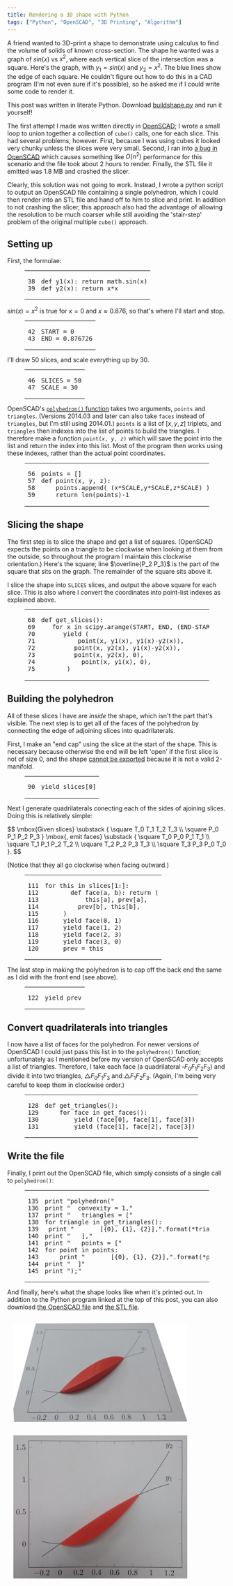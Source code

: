 ```yaml
---
title: Rendering a 3D shape with Python
tags: ["Python", "OpenSCAD", "3D Printing", "Algorithm"]
---
```


<figure style="float:right;margin:30px 0"><img src="/blog/post/python-3d-rendering/figure/2f3b6b2d2cdb460bb8169b306c99e216be3789dd-1.png" alt="" srcset="/blog/post/python-3d-rendering/figure/2f3b6b2d2cdb460bb8169b306c99e216be3789dd-2x-1.png 2x, /blog/post/python-3d-rendering/figure/2f3b6b2d2cdb460bb8169b306c99e216be3789dd-3x-1.png 3x"/></figure>

A friend wanted to 3D-print a shape to demonstrate using calculus to find the volume of solids of known cross-section.
The shape he wanted was a graph of $sin(x)$ vs $x^2$,
where each vertical slice of the intersection was a square.
Here's the graph, with $y_1 = sin(x)$ and $y_2 = x^2$. The blue lines show the edge of each square.
He couldn't figure out how to do this in a CAD program (I'm not even sure if it's possible),
so he asked me if I could write some code to render it.

<div class='well'>This post was written in literate Python. Download <a href="/blog/post/python-3d-rendering/buildshape.py">buildshape.py</a> and run it yourself!</div>

<!-- XXX WARNING XXX: This post (and its ancillary files) was auto-generated from a source file! See the README in the post's directory for information before editing this file. -->
<!--more-->

The first attempt I made was written directly in [OpenSCAD](http://www.openscad.org/);
I wrote a small loop to union together a collection of `cube()` calls, one for each slice.
This had several problems, however.
First, because I was using cubes it looked very chunky unless the slices were very small.
Second, I ran into [a bug in OpenSCAD](https://github.com/openscad/openscad/issues/350)
which causes something like $O(n^2)$ performance for this scenario
and the file took about 2 hours to render.
Finally, the STL file it emitted was 1.8 MB and crashed the slicer.

Clearly, this solution was not going to work.
Instead, I wrote a python script to output an OpenSCAD file containing a single polyhedron,
which I could then render into an STL file and hand off to him to slice and print.
In addition to not crashing the slicer,
this approach also had the advantage of allowing the resolution to be much coarser
while still avoiding the 'stair-step' problem of the original multiple `cube()` approach.


## Setting up
First, the formulae:

<figure class="highlight python"><table><tr><td class="gutter"><pre><span class="line">38</span><br><span class="line">39</span><br></pre></td><td class="code"><pre><span class="line"><span class="function"><span class="keyword">def</span> <span class="title">y1</span><span class="params">(x)</span>:</span> <span class="keyword">return</span> math.sin(x)</span><br><span class="line"><span class="function"><span class="keyword">def</span> <span class="title">y2</span><span class="params">(x)</span>:</span> <span class="keyword">return</span> x*x</span><br></pre></td></tr></table></figure>

$sin(x) = x^2$ is true for $x = 0$ and $x \approx 0.876$, so that's where I'll start and stop.

<figure class="highlight python"><table><tr><td class="gutter"><pre><span class="line">42</span><br><span class="line">43</span><br></pre></td><td class="code"><pre><span class="line">START = <span class="number">0</span></span><br><span class="line">END = <span class="number">0.876726</span></span><br></pre></td></tr></table></figure>

I'll draw 50 slices, and scale everything up by 30.

<figure class="highlight python"><table><tr><td class="gutter"><pre><span class="line">46</span><br><span class="line">47</span><br></pre></td><td class="code"><pre><span class="line">SLICES = <span class="number">50</span></span><br><span class="line">SCALE = <span class="number">30</span></span><br></pre></td></tr></table></figure>

OpenSCAD's [`polyhedron()` function](https://en.wikibooks.org/wiki/OpenSCAD_User_Manual/Primitive_Solids#polyhedron)
takes two arguments, `points` and `triangles`.
(Versions 2014.03 and later can also take `faces` instead of `triangles`, but I'm still using 2014.01.)
`points` is a list of $[x, y, z]$ triplets, and `triangles` then indexes into the list of points to build the triangles.
I therefore make a function <code>point(<var>x</var>, <var>y</var>, <var>z</var>)</code>
which will save the point into the list and return the index into this list.
Most of the program then works using these indexes, rather than the actual point coordinates.

<figure class="highlight python"><table><tr><td class="gutter"><pre><span class="line">56</span><br><span class="line">57</span><br><span class="line">58</span><br><span class="line">59</span><br></pre></td><td class="code"><pre><span class="line">points = []</span><br><span class="line"><span class="function"><span class="keyword">def</span> <span class="title">point</span><span class="params">(x, y, z)</span>:</span></span><br><span class="line">	points.append( (x*SCALE,y*SCALE,z*SCALE) )</span><br><span class="line">	<span class="keyword">return</span> len(points)<span class="number">-1</span></span><br></pre></td></tr></table></figure>

## Slicing the shape

<figure style="float:right;margin:30px 0"><img src="/blog/post/python-3d-rendering/figure/9d766802b89baaa4653064000f5a46e7b401fade-1.png" alt="" srcset="/blog/post/python-3d-rendering/figure/9d766802b89baaa4653064000f5a46e7b401fade-2x-1.png 2x, /blog/post/python-3d-rendering/figure/9d766802b89baaa4653064000f5a46e7b401fade-3x-1.png 3x"/></figure>
The first step is to slice the shape and get a list of squares.
(OpenSCAD expects the points on a triangle to be clockwise when looking at them from the outside,
so throughout the program I maintain this clockwise orientation.) Here's the square; line $\overline{P_2 P_3}$ is the part of the square that sits on the graph. The remainder of the square sits above it.

I slice the shape into <code>SLICES</code> slices, and output the above square for each slice.
This is also where I convert the coordinates into point-list indexes as explained above.

<figure class="highlight python"><table><tr><td class="gutter"><pre><span class="line">68</span><br><span class="line">69</span><br><span class="line">70</span><br><span class="line">71</span><br><span class="line">72</span><br><span class="line">73</span><br><span class="line">74</span><br><span class="line">75</span><br></pre></td><td class="code"><pre><span class="line"><span class="function"><span class="keyword">def</span> <span class="title">get_slices</span><span class="params">()</span>:</span></span><br><span class="line">	<span class="keyword">for</span> x <span class="keyword">in</span> scipy.arange(START, END, (END-START)/SLICES):</span><br><span class="line">		<span class="keyword">yield</span> (</span><br><span class="line">			point(x, y1(x), y1(x)-y2(x)),</span><br><span class="line">			point(x, y2(x), y1(x)-y2(x)),</span><br><span class="line">			point(x, y2(x), <span class="number">0</span>),</span><br><span class="line">			point(x, y1(x), <span class="number">0</span>),</span><br><span class="line">		)</span><br></pre></td></tr></table></figure>

## Building the polyhedron
All of these slices I have are *inside* the shape,
which isn't the part that's visible.
The next step is to get all of the faces of the polyhedron
by connecting the edge of adjoining slices into quadrilaterals.

First, I make an "end cap" using the slice at the start of the shape.
This is necessary because otherwise the end will be left 'open' if the first slice is not of size 0,
and the shape [cannot be exported](https://en.wikibooks.org/wiki/OpenSCAD_User_Manual/STL_Import_and_Export#STL_Export_2)
because it is not a valid 2-manifold.

<figure class="highlight python"><table><tr><td class="gutter"><pre><span class="line">90</span><br></pre></td><td class="code"><pre><span class="line"><span class="keyword">yield</span> slices[<span class="number">0</span>]</span><br></pre></td></tr></table></figure>


<figure style="float:right;margin:30px 0"><img src="/blog/post/python-3d-rendering/figure/7f97826bc4ddd9cfef3e874d903f1759bf0f8fd2-1.png" alt="" srcset="/blog/post/python-3d-rendering/figure/7f97826bc4ddd9cfef3e874d903f1759bf0f8fd2-2x-1.png 2x, /blog/post/python-3d-rendering/figure/7f97826bc4ddd9cfef3e874d903f1759bf0f8fd2-3x-1.png 3x"/></figure>

Next I generate quadrilaterals conecting each of the sides of ajoining slices.
Doing this is relatively simple:

<div>$$
\mbox{Given slices}
\substack {
	\square T_0 T_1 T_2 T_3 \\
	\square P_0 P_1 P_2 P_3
}
\mbox{, emit faces}
\substack {
	\square T_0 P_0 P_1 T_1 \\
	\square T_1 P_1 P_2 T_2 \\
	\square T_2 P_2 P_3 T_3 \\
	\square T_3 P_3 P_0 T_0
}.
$$</div>

(Notice that they all go clockwise when facing outward.)

<figure class="highlight python"><table><tr><td class="gutter"><pre><span class="line">111</span><br><span class="line">112</span><br><span class="line">113</span><br><span class="line">114</span><br><span class="line">115</span><br><span class="line">116</span><br><span class="line">117</span><br><span class="line">118</span><br><span class="line">119</span><br><span class="line">120</span><br></pre></td><td class="code"><pre><span class="line"><span class="keyword">for</span> this <span class="keyword">in</span> slices[<span class="number">1</span>:]:</span><br><span class="line">		<span class="function"><span class="keyword">def</span> <span class="title">face</span><span class="params">(a, b)</span>:</span> <span class="keyword">return</span> (</span><br><span class="line">			this[a], prev[a],</span><br><span class="line">			prev[b], this[b],</span><br><span class="line">		)</span><br><span class="line">		<span class="keyword">yield</span> face(<span class="number">0</span>, <span class="number">1</span>)</span><br><span class="line">		<span class="keyword">yield</span> face(<span class="number">1</span>, <span class="number">2</span>)</span><br><span class="line">		<span class="keyword">yield</span> face(<span class="number">2</span>, <span class="number">3</span>)</span><br><span class="line">		<span class="keyword">yield</span> face(<span class="number">3</span>, <span class="number">0</span>)</span><br><span class="line">		prev = this</span><br></pre></td></tr></table></figure>
The last step in making the polyhedron is to cap off the back end the same as I did with the front end (see above).

<figure class="highlight python"><table><tr><td class="gutter"><pre><span class="line">122</span><br></pre></td><td class="code"><pre><span class="line"><span class="keyword">yield</span> prev</span><br></pre></td></tr></table></figure>

## Convert quadrilaterals into triangles

<figure style="float:right;margin:30px 0"><img src="/blog/post/python-3d-rendering/figure/1444037eaf59bacfcc2da383f6af0ab4a207ce49-1.png" alt="" srcset="/blog/post/python-3d-rendering/figure/1444037eaf59bacfcc2da383f6af0ab4a207ce49-2x-1.png 2x, /blog/post/python-3d-rendering/figure/1444037eaf59bacfcc2da383f6af0ab4a207ce49-3x-1.png 3x"/></figure>

I now have a list of faces for the polyhedron. For newer versions of OpenSCAD I could just pass this list in to the `polyhedron()` function; unfortunately as I mentioned before my version of OpenSCAD only accepts a list of triangles.
Therefore, I take each face (a quadrilateral $\square F_0 F_1 F_2 F_3$) and divide it into two triangles, $\triangle F_0 F_1 F_3$ and $\triangle F_1 F_2 F_3$. (Again, I'm being very careful to keep them in clockwise order.)

<figure class="highlight python"><table><tr><td class="gutter"><pre><span class="line">128</span><br><span class="line">129</span><br><span class="line">130</span><br><span class="line">131</span><br></pre></td><td class="code"><pre><span class="line"><span class="function"><span class="keyword">def</span> <span class="title">get_triangles</span><span class="params">()</span>:</span></span><br><span class="line">	<span class="keyword">for</span> face <span class="keyword">in</span> get_faces():</span><br><span class="line">		<span class="keyword">yield</span> (face[<span class="number">0</span>], face[<span class="number">1</span>], face[<span class="number">3</span>])</span><br><span class="line">		<span class="keyword">yield</span> (face[<span class="number">1</span>], face[<span class="number">2</span>], face[<span class="number">3</span>])</span><br></pre></td></tr></table></figure>

## Write the file
Finally, I print out the OpenSCAD file, which simply consists of a single call to `polyhedron()`:

<figure class="highlight python"><table><tr><td class="gutter"><pre><span class="line">135</span><br><span class="line">136</span><br><span class="line">137</span><br><span class="line">138</span><br><span class="line">139</span><br><span class="line">140</span><br><span class="line">141</span><br><span class="line">142</span><br><span class="line">143</span><br><span class="line">144</span><br><span class="line">145</span><br></pre></td><td class="code"><pre><span class="line"><span class="keyword">print</span> <span class="string">"polyhedron("</span></span><br><span class="line"><span class="keyword">print</span> <span class="string">"	convexity = 1,"</span></span><br><span class="line"><span class="keyword">print</span> <span class="string">"	triangles = ["</span></span><br><span class="line"><span class="keyword">for</span> triangle <span class="keyword">in</span> get_triangles():</span><br><span class="line">	<span class="keyword">print</span> <span class="string">"		[{0}, {1}, {2}],"</span>.format(*triangle)</span><br><span class="line"><span class="keyword">print</span> <span class="string">"	],"</span></span><br><span class="line"><span class="keyword">print</span> <span class="string">"	points = ["</span></span><br><span class="line"><span class="keyword">for</span> point <span class="keyword">in</span> points:</span><br><span class="line">	<span class="keyword">print</span> <span class="string">"		[{0}, {1}, {2}],"</span>.format(*point)</span><br><span class="line"><span class="keyword">print</span> <span class="string">"	]"</span></span><br><span class="line"><span class="keyword">print</span> <span class="string">");"</span></span><br></pre></td></tr></table></figure>

And finally, here's what the shape looks like when it's printed out.
In addition to the Python program linked at the top of this post,
you can also download
[the OpenSCAD file](shape.scad) and
[the STL file](shape.stl).

<img src="photo-graph2.jpeg" width="400" height="227" alt="" style="margin: 1em"/>
<img src="photo-graph.jpeg" width="400" height="328" alt="" style="margin: 1em"/>

